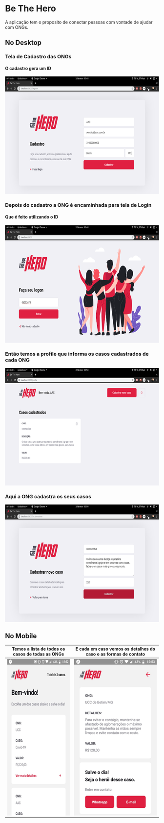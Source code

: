 # Be The Hero

A aplicação tem o proposito  de conectar pessoas com vontade de ajudar com ONGs.

## No Desktop

### Tela de Cadastro das ONGs
#### O cadastro gera um ID
  <img src="/frontend/public/bth_register.png" alt="Tela de cadastro" width="683" height="384">
 
### Depois do cadastro a ONG é encaminhada para tela de Login
#### Que é feito utilizando o ID
  <img src="/frontend/public/bth_login.png" alt="Tela de Login" width="683" height="384">
 
### Então temos a profile que informa os casos cadastrados de cada ONG
  <img src="/frontend/public/bth_profile.png" alt="Tela de Perfil da ONG" width="683" height="384">
  
### Aqui a ONG cadastra os seus casos
  <img src="/frontend/public/bth_newincident.png" alt="Tela de cadastro de casos" width="683" height="384">
  
## No Mobile

|Temos a lista de todos os casos de todas as ONGs | E cada em caso vemos os detalhes do caso e as formas de contato |
|:-------------------------------:|:--------------------------------:|
| <img src="/frontend/public/betheheroapp.jpeg" alt="Tela de cadastro de casos" width="288" height="512"> | <img src="/frontend/public/betheheroappdetail.jpeg" alt="Tela de cadastro de casos" width="288" height="512"> |

